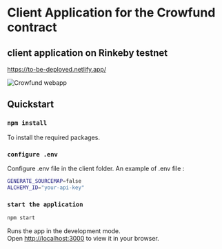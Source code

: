 # Client Application for the Crowfund contract

## client application on Rinkeby testnet

https://to-be-deployed.netlify.app/

![Crowfund webapp ](../crowfund_frontend.png)

## Quickstart

### `npm install`

To install the required packages.

### `configure .env`

Configure .env file in the client folder.
An example of .env file :

```bash .env
GENERATE_SOURCEMAP=false
ALCHEMY_ID="your-api-key"
```

### `start the application`

```bash
npm start
```

Runs the app in the development mode.\
Open [http://localhost:3000](http://localhost:3000) to view it in your browser.
